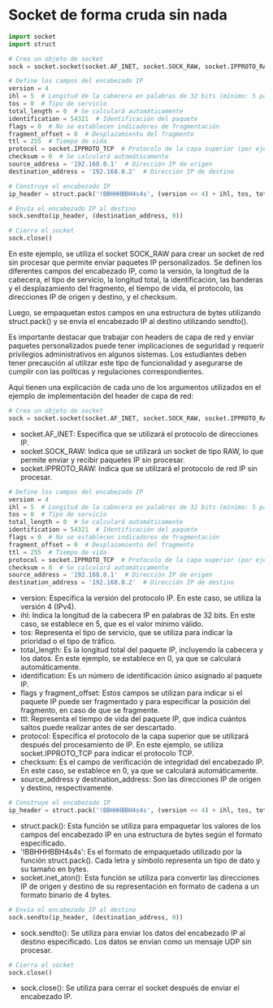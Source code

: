 # Socket de forma cruda sin nada
```python
import socket
import struct

# Crea un objeto de socket
sock = socket.socket(socket.AF_INET, socket.SOCK_RAW, socket.IPPROTO_RAW)

# Define los campos del encabezado IP
version = 4
ihl = 5  # Longitud de la cabecera en palabras de 32 bits (mínimo: 5 palabras)
tos = 0  # Tipo de servicio
total_length = 0  # Se calculará automáticamente
identification = 54321  # Identificación del paquete
flags = 0  # No se establecen indicadores de fragmentación
fragment_offset = 0  # Desplazamiento del fragmento
ttl = 255  # Tiempo de vida
protocol = socket.IPPROTO_TCP  # Protocolo de la capa superior (por ejemplo, TCP)
checksum = 0  # Se calculará automáticamente
source_address = '192.168.0.1'  # Dirección IP de origen
destination_address = '192.168.0.2'  # Dirección IP de destino

# Construye el encabezado IP
ip_header = struct.pack('!BBHHHBBH4s4s', (version << 4) + ihl, tos, total_length, identification, (flags << 13) + fragment_offset, ttl, protocol, checksum, socket.inet_aton(source_address), socket.inet_aton(destination_address))

# Envía el encabezado IP al destino
sock.sendto(ip_header, (destination_address, 0))

# Cierra el socket
sock.close()
```

En este ejemplo, se utiliza el socket SOCK_RAW para crear un socket de red sin procesar que permite enviar paquetes IP personalizados. Se definen los diferentes campos del encabezado IP, como la versión, la longitud de la cabecera, el tipo de servicio, la longitud total, la identificación, las banderas y el desplazamiento del fragmento, el tiempo de vida, el protocolo, las direcciones IP de origen y destino, y el checksum.

Luego, se empaquetan estos campos en una estructura de bytes utilizando struct.pack() y se envía el encabezado IP al destino utilizando sendto().

Es importante destacar que trabajar con headers de capa de red y enviar paquetes personalizados puede tener implicaciones de seguridad y requerir privilegios administrativos en algunos sistemas. Los estudiantes deben tener precaución al utilizar este tipo de funcionalidad y asegurarse de cumplir con las políticas y regulaciones correspondientes.

Aqui tienen una explicación de cada uno de los argumentos utilizados en el ejemplo de implementación del header de capa de red:

```python
# Crea un objeto de socket
sock = socket.socket(socket.AF_INET, socket.SOCK_RAW, socket.IPPROTO_RAW)
```

- socket.AF_INET: Especifica que se utilizará el protocolo de direcciones IP.
- socket.SOCK_RAW: Indica que se utilizará un socket de tipo RAW, lo que permite enviar y recibir paquetes IP sin procesar.
- socket.IPPROTO_RAW: Indica que se utilizará el protocolo de red IP sin procesar.

```python
# Define los campos del encabezado IP
version = 4
ihl = 5  # Longitud de la cabecera en palabras de 32 bits (mínimo: 5 palabras)
tos = 0  # Tipo de servicio
total_length = 0  # Se calculará automáticamente
identification = 54321  # Identificación del paquete
flags = 0  # No se establecen indicadores de fragmentación
fragment_offset = 0  # Desplazamiento del fragmento
ttl = 255  # Tiempo de vida
protocol = socket.IPPROTO_TCP  # Protocolo de la capa superior (por ejemplo, TCP)
checksum = 0  # Se calculará automáticamente
source_address = '192.168.0.1'  # Dirección IP de origen
destination_address = '192.168.0.2'  # Dirección IP de destino
```
- version: Especifica la versión del protocolo IP. En este caso, se utiliza la versión 4 (IPv4).
- ihl: Indica la longitud de la cabecera IP en palabras de 32 bits. En este caso, se establece en 5, que es el valor mínimo válido.
- tos: Representa el tipo de servicio, que se utiliza para indicar la prioridad o el tipo de tráfico.
- total_length: Es la longitud total del paquete IP, incluyendo la cabecera y los datos. En este ejemplo, se establece en 0, ya que se calculará automáticamente.
- identification: Es un número de identificación único asignado al paquete IP.
- flags y fragment_offset: Estos campos se utilizan para indicar si el paquete IP puede ser fragmentado y para especificar la posición del fragmento, en caso de que se fragmente.
- ttl: Representa el tiempo de vida del paquete IP, que indica cuántos saltos puede realizar antes de ser descartado.
- protocol: Especifica el protocolo de la capa superior que se utilizará después del procesamiento de IP. En este ejemplo, se utiliza socket.IPPROTO_TCP para indicar el protocolo TCP.
- checksum: Es el campo de verificación de integridad del encabezado IP. En este caso, se establece en 0, ya que se calculará automáticamente.
- source_address y destination_address: Son las direcciones IP de origen y destino, respectivamente.

```python
# Construye el encabezado IP
ip_header = struct.pack('!BBHHHBBH4s4s', (version << 4) + ihl, tos, total_length, identification, (flags << 13) + fragment_offset, ttl, protocol, checksum, socket.inet_aton(source_address), socket.inet_aton(destination_address))
```
- struct.pack(): Esta función se utiliza para empaquetar los valores de los campos del encabezado IP en una estructura de bytes según el formato especificado.
- '!BBHHHBBH4s4s': Es el formato de empaquetado utilizado por la función struct.pack(). Cada letra y símbolo representa un tipo de dato y su tamaño en bytes.
- socket.inet_aton(): Esta función se utiliza para convertir las direcciones IP de origen y destino de su representación en formato de cadena a un formato binario de 4 bytes.

```python
# Envía el encabezado IP al destino
sock.sendto(ip_header, (destination_address, 0))
```
- sock.sendto(): Se utiliza para enviar los datos del encabezado IP al destino especificado. Los datos se envían como un mensaje UDP sin procesar.

```python
# Cierra el socket
sock.close()
```
- sock.close(): Se utiliza para cerrar el socket después de enviar el encabezado IP.

